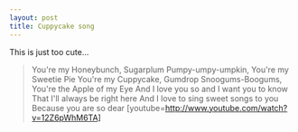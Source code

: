 ```yaml
---
layout: post
title: Cuppycake song
---
```


This is just too cute...

> You're my Honeybunch, Sugarplum Pumpy-umpy-umpkin, You're my Sweetie Pie You're my Cuppycake, Gumdrop Snoogums-Boogums, You're the Apple of my Eye And I love you so and I want you to know That I'll always be right here And I love to sing sweet songs to you Because you are so dear
[youtube=http://www.youtube.com/watch?v=12Z6pWhM6TA]
